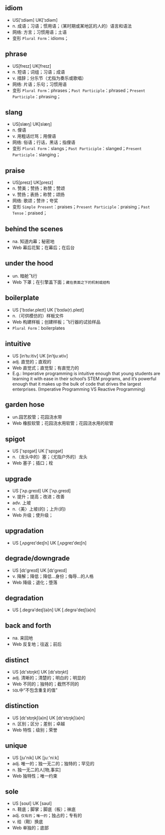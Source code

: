 idiom
---
* US['ɪdiəm] UK['ɪdiəm]
* n. 成语；习语；惯用语；（某时期或某地区的人的）语言和语法
* 网络: 方言；习惯用语；土语
* 变形 `Plural Form`：idioms；

phrase
---
* US[freɪz] UK[freɪz]
* n. 短语；词组；习语；成语
* v. 措辞；分乐节（尤指为奏乐或歌唱）
* 网络: 片语；乐句；习惯用语
* 变形 `Plural Form`：phrases；`Past Participle`：phrased；`Present Participle`：phrasing；

slang
---
* US[slæŋ] UK[slæŋ]
* n. 俚语
* v. 用粗话烂骂；用俚语
* 网络: 俗语；行话，黑话；指俚语
* 变形 `Plural Form`：slangs；`Past Participle`：slanged；`Present Participle`：slanging；

praise
---
* US[preɪz] UK[preɪz]
* n. 赞美；赞扬；称赞；赞颂
* v. 赞扬；表扬；称赞；颂扬
* 网络: 歌颂；赞许；夸奖
* 变形 `Simple Present`：praises；`Present Participle`：praising；`Past Tense`：praised；

behind the scenes
---
* na. 知道内幕；秘密地
* Web 幕后花絮；在幕后；在后台

under the hood
---
* un. 暗舱飞行
* Web 下罩；在引擎盖下面；`藏在表面之下的机制或结构`

boilerplate
---
* US ['bɔɪlər.pleɪt] UK ['bɔɪlə(r).pleɪt]
* n.（可供模仿的）样板文件
* Web 构建样板；创建样板；飞行器的试验样品
* `Plural Form`：boilerplates

intuitive
---
* US [inˈtuːitiv] UK [inˈtjuːətiv]
* adj. 直觉的；直观的
* Web 直觉式；直觉型；有直觉力的
* E.g.: Imperative programming is intuitive enough that young students are learning it with ease in their school’s STEM programs, and it’s powerful enough that it makes up the bulk of code that drives the largest enterprises. (Imperative Programming VS Reactive Programming)

garden hose
---
* un.园艺胶管；花园浇水带
* Web 橡胶软管；花园浇水用软管；花园浇水用的软管

spigot
---
* US ['spɪɡət] UK ['spɪɡət]
* n.（龙头中的）塞；（尤指户外的）龙头
* Web 塞子；插口；栓

upgrade
---
* US ['ʌp.ɡreɪd] UK ['ʌp.ɡreɪd]
* v. 提升；提高；改进；改善
* adv. 上坡
* n.〈美〉上坡(的)；上升(的)
* Web 升级；使升级；

upgradation
---
* US [ˌʌpgreɪ'deɪʃn] UK [ˌʌpgreɪ'deɪʃn]

degrade/downgrade
---
* US [dɪ'ɡreɪd] UK [dɪ'ɡreɪd]
* v. 降解；降低；降低…身份；侮辱…的人格
* Web 降级；退化；堕落

degradation
---
* US [.deɡrə'deɪʃ(ə)n] UK [.deɡrə'deɪʃ(ə)n]

back and forth
---
* na. 来回地
* Web 反复地；往返；前后

distinct
---
* US [dɪ'stɪŋkt] UK [dɪ'stɪŋkt]
* adj. 清晰的；清楚的；明白的；明显的
* Web 不同的；独特的；截然不同的
* `SQL`中“不包含重复的值”

distinction
---
* US [dɪ'stɪŋkʃ(ə)n] UK [dɪ'stɪŋkʃ(ə)n]
* n. 区别；区分；差别；卓越
* Web 特性；级别；荣誉

unique
---
* US [ju'nik] UK [juː'niːk]
* adj. 唯一的；独一无二的；独特的；罕见的
* n. 独一无二的人[物,事实]
* Web 独特性；唯一约束

sole
---
* US [soʊl] UK [səʊl]
* n. 鞋底；脚掌；脚底（板）；袜底
* adj. `仅有的`；`唯一的`；独占的；专有的
* v. 给（鞋）换底
* Web 单独的；底部


